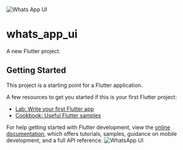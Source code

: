 ![Whats App UI](https://user-images.githubusercontent.com/124343246/226140547-c70a0c2b-0896-4f65-b0ac-b6efc5fd4469.png)
# whats_app_ui

A new Flutter project.

## Getting Started

This project is a starting point for a Flutter application.

A few resources to get you started if this is your first Flutter project:

- [Lab: Write your first Flutter app](https://docs.flutter.dev/get-started/codelab)
- [Cookbook: Useful Flutter samples](https://docs.flutter.dev/cookbook)

For help getting started with Flutter development, view the
[online documentation](https://docs.flutter.dev/), which offers tutorials,
samples, guidance on mobile development, and a full API reference.
![WhatsApp UI](https://user-images.githubusercontent.com/124343246/226175732-a11b5114-ae6d-4309-a037-8c16d29e70e5.png)
